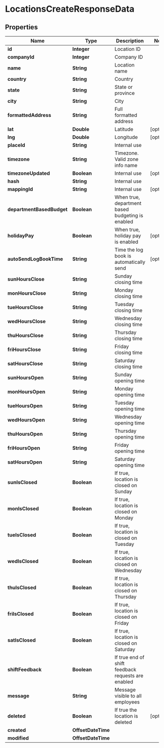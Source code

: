 

# LocationsCreateResponseData


## Properties

| Name | Type | Description | Notes |
|------------ | ------------- | ------------- | -------------|
|**id** | **Integer** | Location ID |  |
|**companyId** | **Integer** | Company ID |  |
|**name** | **String** | Location name |  |
|**country** | **String** | Country |  |
|**state** | **String** | State or province |  |
|**city** | **String** | City |  |
|**formattedAddress** | **String** | Full formatted address |  |
|**lat** | **Double** | Latitude |  [optional] |
|**lng** | **Double** | Longitude |  [optional] |
|**placeId** | **String** | Internal use |  |
|**timezone** | **String** | Timezone. Valid zone info name |  |
|**timezoneUpdated** | **Boolean** | Internal use |  [optional] |
|**hash** | **String** | Internal use |  |
|**mappingId** | **String** | Internal use |  [optional] |
|**departmentBasedBudget** | **Boolean** | When true, department based budgeting is enabled |  |
|**holidayPay** | **Boolean** | When true, holiday pay is enabled |  [optional] |
|**autoSendLogBookTime** | **String** | Time the log book is automatically send |  [optional] |
|**sunHoursClose** | **String** | Sunday closing time |  |
|**monHoursClose** | **String** | Monday closing time |  |
|**tueHoursClose** | **String** | Tuesday closing time |  |
|**wedHoursClose** | **String** | Wednesday closing time |  |
|**thuHoursClose** | **String** | Thursday closing time |  |
|**friHoursClose** | **String** | Friday closing time |  |
|**satHoursClose** | **String** | Saturday closing time |  |
|**sunHoursOpen** | **String** | Sunday opening time |  |
|**monHoursOpen** | **String** | Monday opening time |  |
|**tueHoursOpen** | **String** | Tuesday opening time |  |
|**wedHoursOpen** | **String** | Wednesday opening time |  |
|**thuHoursOpen** | **String** | Thursday opening time |  |
|**friHoursOpen** | **String** | Friday opening time |  |
|**satHoursOpen** | **String** | Saturday opening time |  |
|**sunIsClosed** | **Boolean** | If true, location is closed on Sunday |  |
|**monIsClosed** | **Boolean** | If true, location is closed on Monday |  |
|**tueIsClosed** | **Boolean** | If true, location is closed on Tuesday |  |
|**wedIsClosed** | **Boolean** | If true, location is closed on Wednesday |  |
|**thuIsClosed** | **Boolean** | If true, location is closed on Thursday |  |
|**friIsClosed** | **Boolean** | If true, location is closed on Friday |  |
|**satIsClosed** | **Boolean** | If true, location is closed on Saturday |  |
|**shiftFeedback** | **Boolean** | If true end of shift feedback requests are enabled |  |
|**message** | **String** | Message visible to all employees |  |
|**deleted** | **Boolean** | If true the location is deleted |  [optional] |
|**created** | **OffsetDateTime** |  |  |
|**modified** | **OffsetDateTime** |  |  |



